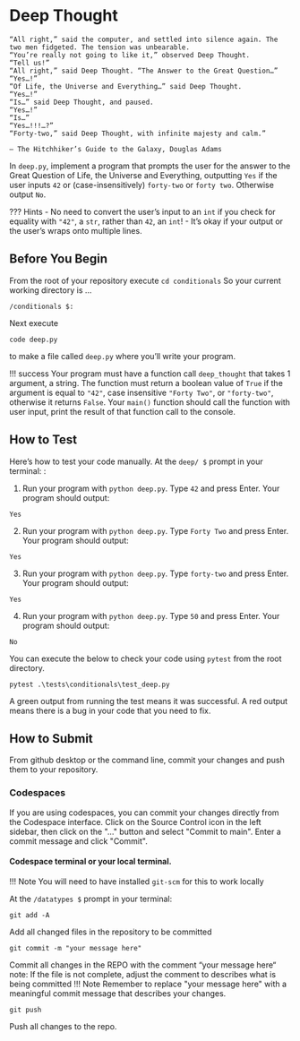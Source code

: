 # Deep Thought

    “All right,” said the computer, and settled into silence again. The two men fidgeted. The tension was unbearable.
    “You’re really not going to like it,” observed Deep Thought.
    “Tell us!”
    “All right,” said Deep Thought. “The Answer to the Great Question…”
    “Yes…!”
    “Of Life, the Universe and Everything…” said Deep Thought.
    “Yes…!”
    “Is…” said Deep Thought, and paused.
    “Yes…!”
    “Is…”
    “Yes…!!!…?”
    “Forty-two,” said Deep Thought, with infinite majesty and calm.”

    — The Hitchhiker’s Guide to the Galaxy, Douglas Adams

In `deep.py`, implement a program that prompts the user for the answer to the Great Question of Life, the Universe and Everything, outputting `Yes` if the user inputs `42` or (case-insensitively) `forty-two` or `forty two`. Otherwise output `No`.

??? Hints
    - No need to convert the user’s input to an `int` if you check for equality with `"42"`, a `str`, rather than `42`, an `int`!
    - It’s okay if your output or the user’s wraps onto multiple lines.

## Before You Begin
From the root of your repository execute `cd conditionals` So your current working directory is ...		
```
/conditionals $:
```
Next execute
```
code deep.py
```
to make a file called `deep.py` where you’ll write your program.

!!! success
    Your program must have a function call `deep_thought` that takes 1 argument, a string. The function must return a boolean value of `True` if the argument is equal to `"42"`, case insensitive `"Forty Two"`, or `"forty-two"`, otherwise it returns `False`. Your `main()` function should call the function with user input, print the result of that function call to the console.

## How to Test
Here’s how to test your code manually. At the `deep/ $` prompt in your terminal: :

1. Run your program with `python deep.py`. Type `42` and press Enter. Your program should output:
```
Yes
```
2. Run your program with `python deep.py`. Type `Forty Two` and press Enter. Your program should output:
```
Yes
```
3. Run your program with `python deep.py`. Type `forty-two` and press Enter. Your program should output:
```
Yes
```
4. Run your program with `python deep.py`. Type `50` and press Enter. Your program should output:
```
No
```

You can execute the below to check your code using `pytest` from the root directory.

```
pytest .\tests\conditionals\test_deep.py
```

A green output from running the test means it was successful. A red output means there is a bug in your code that you need to fix.

## How to Submit

From github desktop or the command line, commit your changes and push them to your repository.

### Codespaces
If you are using codespaces, you can commit your changes directly from the Codespace interface. Click on the Source Control icon in the left sidebar, then click on the "..." button and select "Commit to main". Enter a commit message and click "Commit".

#### Codespace terminal or your local terminal. 

!!! Note
    You will need to have installed `git-scm` for this to work locally

At the `/datatypes $` prompt in your terminal:
```
git add -A 
```
Add all changed files in the repository to be committed
```
git commit -m "your message here"
```
Commit all changes in the REPO with the comment “your message here“ note: If the file is not complete, adjust the comment to describes what is being committed
!!! Note
    Remember to replace "your message here" with a meaningful commit message that describes your changes.

```
git push 
```
Push all changes to the repo.